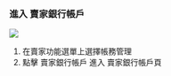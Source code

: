 ### 進入 賣家銀行帳戶

![](RackMultipart20230424-1-nn9xl2_html_e65a3a62b65de3c1.png)

1. 在賣家功能選單上選擇帳務管理
2. 點擊 賣家銀行帳戶 進入 賣家銀行帳戶頁
